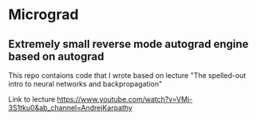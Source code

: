 # Micrograd


## Extremely small reverse mode autograd engine based on autograd

This repo contaions code that I wrote based on lecture "The spelled-out intro to neural networks and backpropagation"

Link to lecture https://www.youtube.com/watch?v=VMj-3S1tku0&ab_channel=AndrejKarpathy


